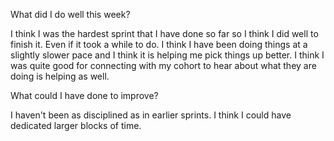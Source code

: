 What did I do well this week?

I think I was the hardest sprint that I have done so far so I think I did well to finish it. Even if it took a while to do. I think I have been doing things at a slightly slower pace and I think it is helping me pick things up better. I think I was quite good for connecting with my cohort to hear about what they are doing is helping as well.


 What could I have done to improve?

 I haven't been as disciplined as in earlier sprints. I think I could have dedicated larger blocks of time.

